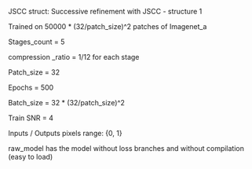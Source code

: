 JSCC struct: Successive refinement with JSCC - structure 1

Trained on 50000 * (32/patch_size)^2 patches of Imagenet_a

Stages_count = 5

compression _ratio = 1/12 for each stage

Patch_size = 32

Epochs = 500

Batch_size = 32 * (32/patch_size)^2

Train SNR = 4

Inputs / Outputs pixels range: {0, 1}

raw_model has the model without loss branches and without compilation (easy to load)